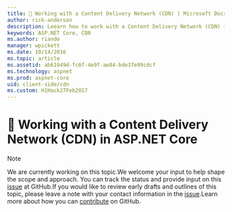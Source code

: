 ```yaml
---
title: 🔧 Working with a Content Delivery Network (CDN) | Microsoft Docs
author: rick-anderson
description: Leearn how to work with a Content Delivery Network (CDN) in ASP.NET Core.
keywords: ASP.NET Core, CDN
ms.author: riande
manager: wpickett
ms.date: 10/14/2016
ms.topic: article
ms.assetid: ab61949d-fc6f-4e9f-ae84-bde37e99cdcf
ms.technology: aspnet
ms.prod: aspnet-core
uid: client-side/cdn
ms.custom: H1Hack27Feb2017
---
```

# 🔧 Working with a Content Delivery Network (CDN) in ASP.NET Core

> [!NOTE]
> We are currently working on this topic.We welcome your input to help shape the scope and approach. You can track the status and provide input on this [issue](https://github.com/aspnet/Docs/issues/102) at GitHub.If you would like to review early drafts and outlines of this topic, please leave a note with your contact information in the [issue](https://github.com/aspnet/Docs/issues/102).Learn more about how you can [contribute](https://github.com/aspnet/Docs/blob/master/CONTRIBUTING.md) on GitHub.
